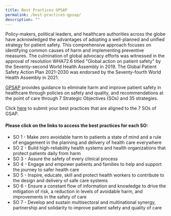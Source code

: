 ```yaml
---
title: Best Practices GPSAP
permalink: /best-practices-gpsap/
description: ""
---
```

Policy-makers, political leaders, and healthcare authorities across the globe have acknowledged the advantages of adopting a well-planned and unified strategy for patient safety. This comprehensive approach focuses on identifying common causes of harm and implementing preventive measures. The culmination of global advocacy efforts was witnessed in the approval of resolution WHA72.6 titled "Global action on patient safety" by the Seventy-second World Health Assembly in 2019. The Global Patient Safety Action Plan 2021-2030 was endorsed by the Seventy-fourth World Health Assembly in 2021.

[GPSAP](https://www.who.int/publications/i/item/9789240032705) provides guidance to eliminate harm and improve patient safety in healthcare through policies on safety and quality, and recommendations at the point of care through 7 Strategic Objectives (SOs) and 35 strategies. 

Click [here](https://form.gov.sg/64631e5f0fbfe400126c8e0d) to submit your best practices that are aligned to the 7 SOs of GSAP.

#### Please click on the links to access the best practices for each SO:

* SO 1 - Make zero avoidable harm to patients a state of mind and a rule of engagement in the planning and delivery of health care everywhere
* SO 2 - Build high-reliability health systems and health organizations that protect patients daily from harm
* SO 3 - Assure the safety of every clinical process
* SO 4 - Engage and empower patients and families to help and support the journey to safer health care
* SO 5 - Inspire, educate, skill and protect health workers to contribute to the design and delivery of safe care systems
* SO 6 - Ensure a constant flow of information and knowledge to drive the mitigation of risk, a reduction in levels of avoidable harm, and improvements in the safety of care
* SO 7 - Develop and sustain multisectoral and multinational synergy, partnership and solidarity to improve patient safety and quality of care